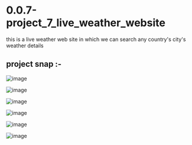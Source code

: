 # 0.0.7-project_7_live_weather_website
this is a live weather web site in which we can search any country's city's weather details

<h2>project snap :-</h2>

![image](https://github.com/Kumar0Hitansh/0.0.7-project_7_live_weather_website/assets/121010426/95f423f7-df97-4794-a94e-d67bc08efeff)

![image](https://github.com/Kumar0Hitansh/0.0.7-project_7_live_weather_website/assets/121010426/fb155041-763b-4c2b-a4e6-4ccf834f8899)

![image](https://github.com/Kumar0Hitansh/0.0.7-project_7_live_weather_website/assets/121010426/50a44204-35b5-4418-972f-7ab0597d40b1)

![image](https://github.com/Kumar0Hitansh/0.0.7-project_7_live_weather_website/assets/121010426/a5508bd7-02fa-4d7d-ae92-63f535fa388a)


![image](https://github.com/Kumar0Hitansh/0.0.7-project_7_live_weather_website/assets/121010426/bd8cd889-64d3-4245-ba61-ef5f3020246c)

![image](https://github.com/Kumar0Hitansh/0.0.7-project_7_live_weather_website/assets/121010426/1533a7ad-9de1-44f0-9cea-9c66b7c9fcc0)


